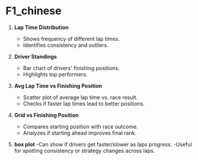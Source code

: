 # F1_chinese

1. **Lap Time Distribution**  
   - Shows frequency of different lap times.  
   - Identifies consistency and outliers.

2. **Driver Standings**  
   - Bar chart of drivers' finishing positions.  
   - Highlights top performers.

3. **Avg Lap Time vs Finishing Position**  
   - Scatter plot of average lap time vs. race result.  
   - Checks if faster lap times lead to better positions.

4. **Grid vs Finishing Position**  
   - Compares starting position with race outcome.  
   - Analyzes if starting ahead improves final rank.
5. **box plot**
-Can show if drivers get faster/slower as laps progress.
-Useful for spotting consistency or strategy changes across laps.
